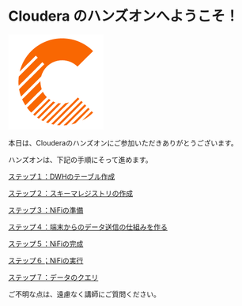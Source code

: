 # Cloudera のハンズオンへようこそ！

![Cloudera_C_logo.png](top_images%2FCloudera_C_logo.png)

本日は、Clouderaのハンズオンにご参加いただきありがとうございます。

ハンズオンは、下記の手順にそって進めます。

[ステップ１：DWHのテーブル作成](lab01_create_DB.md)

[ステップ２：スキーマレジストリの作成](lab02_create_schema.md)

[ステップ３：NiFiの準備](lab03_NiFi1.md)

[ステップ４：端末からのデータ送信の仕組みを作る](lab04_create_EdgeFlowManagement.md)

[ステップ５：NiFiの完成](lab05_NiFi2.md)

[ステップ６；NiFiの実行](lab06_Nifi3.md)

[ステップ７：データのクエリ](lab07_query_DB.md)

ご不明な点は、遠慮なく講師にご質問ください。